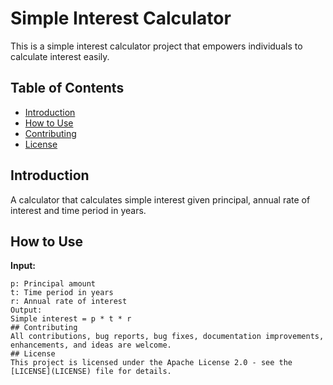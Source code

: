 # Simple Interest Calculator

This is a simple interest calculator project that empowers individuals to calculate interest easily.

## Table of Contents

- [Introduction](#introduction)
- [How to Use](#how-to-use)
- [Contributing](#contributing)
- [License](#license)

## Introduction
A calculator that calculates simple interest given principal, annual rate of interest and time period in years.
## How to Use
**Input:**
```plaintext
p: Principal amount
t: Time period in years
r: Annual rate of interest
Output:
Simple interest = p * t * r
## Contributing
All contributions, bug reports, bug fixes, documentation improvements, enhancements, and ideas are welcome.
## License
This project is licensed under the Apache License 2.0 - see the [LICENSE](LICENSE) file for details.
